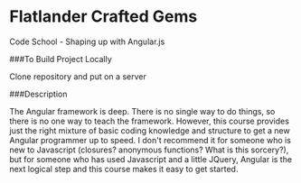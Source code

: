 # Flatlander Crafted Gems
Code School - Shaping up with Angular.js

###To Build Project Locally

Clone repository and put on a server

###Description

The Angular framework is deep. There is no single way to do things, so there is no one way to teach the framework. However, this course provides just the right mixture of basic coding knowledge and structure to get a new Angular programmer up to speed. I don't recommend it for someone who is new to Javascript (closures? anonymous functions? What is this sorcery?), but for someone who has used Javascript and a little JQuery, Angular is the next logical step and this course makes it easy to get started.

